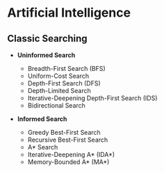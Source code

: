 # Artificial Intelligence

## Classic Searching

  - **Uninformed Search**
    - Breadth-First Search (BFS)
    - Uniform-Cost Search
    - Depth-First Search (DFS)
    - Depth-Limited Search
    - Iterative-Deepening Depth-First Search (IDS)
    - Bidirectional Search


  - **Informed Search**
    - Greedy Best-First Search
    - Recursive Best-First Search
    - A* Search
    - Iterative-Deepening A* (IDA*)
    - Memory-Bounded A* (MA*)
